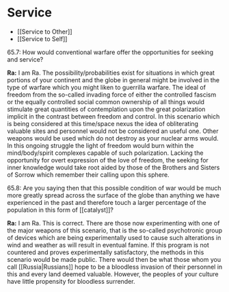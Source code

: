 # Service
- [[Service to Other]]
- [[Service to Self]]

65.7: How would conventional warfare offer the opportunities for seeking and service?

**Ra:** I am Ra. The possibility/probabilities exist for situations in which great portions of your continent and the globe in general might be involved in the type of warfare which you might liken to guerrilla warfare. The ideal of freedom from the so-called invading force of either the controlled fascism or the equally controlled social common ownership of all things would stimulate great quantities of contemplation upon the great polarization implicit in the contrast between freedom and control. In this scenario which is being considered at this time/space nexus the idea of obliterating valuable sites and personnel would not be considered an useful one. Other weapons would be used which do not destroy as your nuclear arms would. In this ongoing struggle the light of freedom would burn within the mind/body/spirit complexes capable of such polarization. Lacking the opportunity for overt expression of the love of freedom, the seeking for inner knowledge would take root aided by those of the Brothers and Sisters of Sorrow which remember their calling upon this sphere.

65.8: Are you saying then that this possible condition of war would be much more greatly spread across the surface of the globe than anything we have experienced in the past and therefore touch a larger percentage of the population in this form of [[catalyst]]?

**Ra:** I am Ra. This is correct. There are those now experimenting with one of the major weapons of this scenario, that is the so-called psychotronic group of devices which are being experimentally used to cause such alterations in wind and weather as will result in eventual famine. If this program is not countered and proves experimentally satisfactory, the methods in this scenario would be made public. There would then be what those whom you call [[Russia|Russians]] hope to be a bloodless invasion of their personnel in this and every land deemed valuable. However, the peoples of your culture have little propensity for bloodless surrender.